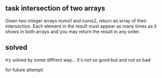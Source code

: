 ## task intersection of two arrays

Given two integer arrays nums1 and nums2, return an array of their intersection. Each element in the result must appear as many times as it shows in both arrays and you may return the result in any order.


## solved

try solved by some diffrent way... it's not so good but and not so bad

for future attempt:
